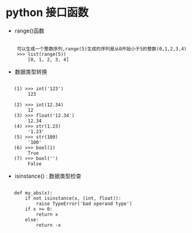 # python 接口函数
 
- range()函数

```shell

    可以生成一个整数序列,range(5)生成的序列是从0开始小于5的整数(0,1,2,3,4)
    >>> list(range(5))
        [0, 1, 2, 3, 4]

```

- 数据类型转换

```shell

   (1) >>> int('123')
        123
        
   (2) >>> int(12.34)
        12
   (3) >>> float('12.34')
        12.34
   (4) >>> str(1.23)
        '1.23'
   (5) >>> str(100)
        '100'
   (6) >>> bool(1)
        True
   (7) >>> bool('')
        False

```

- isinstance() : 数据类型检查

```shell

   def my_abs(x):
       if not isinstance(x, (int, float)):
           raise TypeError('bad operand type')
       if x >= 0:
           return x
       else:
           return -x

```